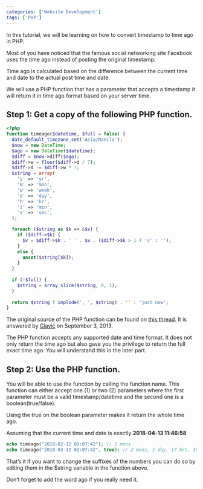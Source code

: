 ```yaml
---
categories: ['Website Development']
tags: ['PHP']
---
```

In this tutorial, we will be learning on how to convert timestamp to time ago in PHP.

Most of you have noticed that the famous social networking site Facebook uses the time ago instead of posting the original timestamp.

Time ago is calculated based on the difference between the current time and date to the actual post time and date.

We will use a PHP function that has a parameter that accepts a timestamp it will return it in time ago format based on your server time.

## Step 1: Get a copy of the following PHP function.
```php
<?php
function timeago($datetime, $full = false) {
  date_default_timezone_set('Asia/Manila');
  $now = new DateTime;
  $ago = new DateTime($datetime);
  $diff = $now->diff($ago);
  $diff->w = floor($diff->d / 7);
  $diff->d -= $diff->w * 7;
  $string = array(
    'y' => 'yr',
    'm' => 'mon',
    'w' => 'week',
    'd' => 'day',
    'h' => 'hr',
    'i' => 'min',
    's' => 'sec',
  );

  foreach ($string as $k => &$v) {
    if ($diff->$k) {
      $v = $diff->$k . ' ' . $v . ($diff->$k > 1 ? 's' : '');
    } 
    else {
      unset($string[$k]);
    }
  }
  
  if (!$full) {
    $string = array_slice($string, 0, 1);
  }
  
  return $string ? implode(', ', $string) . '' : 'just now';
}
```

The original source of the PHP function can be found on [this thread](https://stackoverflow.com/questions/1416697/converting-timestamp-to-time-ago-in-php-e-g-1-day-ago-2-days-ago). It is answered by [Glavić](https://stackoverflow.com/users/67332/glavi%C4%87) on September 3, 2013.

The PHP function accepts any supported date and time format. It does not only return the time ago but also gave you the privilege to return the full exact time ago. You will understand this in the later part.

## Step 2: Use the PHP function.
You will be able to use the function by calling the function name. This function can either accept one (1) or two (2) parameters where the first parameter must be a valid timestamp/datetime and the second one is a boolean(true/false).

Using the true on the boolean parameter makes it return the whole time ago.

Assuming that the current time and date is exactly **2018-04-13 11:46:58**

```php
echo timeago("2018-02-12 02:07:42"); // 2 mons
echo timeago("2018-03-12 02:07:42", true); // 2 mons, 1 day, 17 hrs, 39 mins, 16 secs
```

That’s it if you want to change the suffixes of the numbers you can do so by editing them in the $string variable in the function above.

Don’t forget to add the word ago if you really need it.

